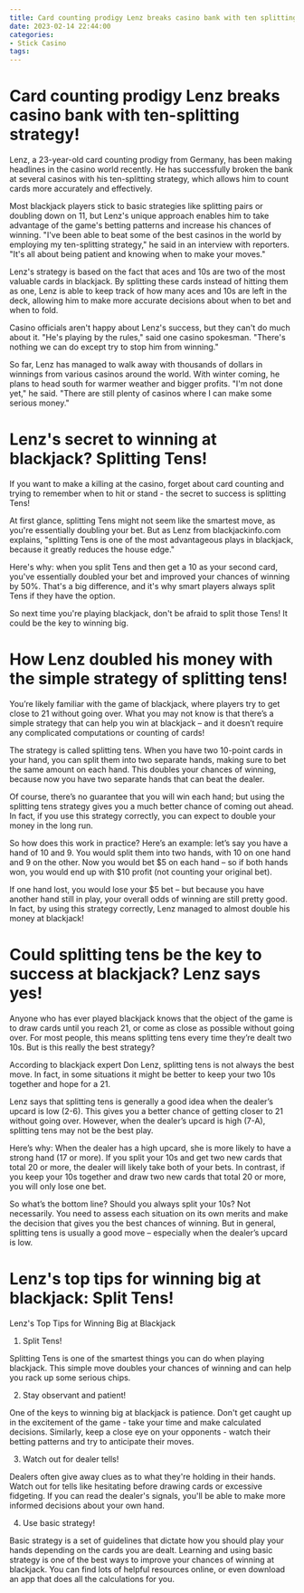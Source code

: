 ```yaml
---
title: Card counting prodigy Lenz breaks casino bank with ten splitting strategy!
date: 2023-02-14 22:44:00
categories:
- Stick Casino
tags:
---
```



#  Card counting prodigy Lenz breaks casino bank with ten-splitting strategy!

Lenz, a 23-year-old card counting prodigy from Germany, has been making headlines in the casino world recently. He has successfully broken the bank at several casinos with his ten-splitting strategy, which allows him to count cards more accurately and effectively.

Most blackjack players stick to basic strategies like splitting pairs or doubling down on 11, but Lenz's unique approach enables him to take advantage of the game's betting patterns and increase his chances of winning. "I've been able to beat some of the best casinos in the world by employing my ten-splitting strategy," he said in an interview with reporters. "It's all about being patient and knowing when to make your moves."

Lenz's strategy is based on the fact that aces and 10s are two of the most valuable cards in blackjack. By splitting these cards instead of hitting them as one, Lenz is able to keep track of how many aces and 10s are left in the deck, allowing him to make more accurate decisions about when to bet and when to fold.

Casino officials aren't happy about Lenz's success, but they can't do much about it. "He's playing by the rules," said one casino spokesman. "There's nothing we can do except try to stop him from winning."

So far, Lenz has managed to walk away with thousands of dollars in winnings from various casinos around the world. With winter coming, he plans to head south for warmer weather and bigger profits. "I'm not done yet," he said. "There are still plenty of casinos where I can make some serious money."

#  Lenz's secret to winning at blackjack? Splitting Tens!

If you want to make a killing at the casino, forget about card counting and trying to remember when to hit or stand - the secret to success is splitting Tens!

At first glance, splitting Tens might not seem like the smartest move, as you're essentially doubling your bet. But as Lenz from blackjackinfo.com explains, "splitting Tens is one of the most advantageous plays in blackjack, because it greatly reduces the house edge."

Here's why: when you split Tens and then get a 10 as your second card, you've essentially doubled your bet and improved your chances of winning by 50%. That's a big difference, and it's why smart players always split Tens if they have the option.

So next time you're playing blackjack, don't be afraid to split those Tens! It could be the key to winning big.

#  How Lenz doubled his money with the simple strategy of splitting tens!

You’re likely familiar with the game of blackjack, where players try to get close to 21 without going over. What you may not know is that there’s a simple strategy that can help you win at blackjack – and it doesn’t require any complicated computations or counting of cards!

The strategy is called splitting tens. When you have two 10-point cards in your hand, you can split them into two separate hands, making sure to bet the same amount on each hand. This doubles your chances of winning, because now you have two separate hands that can beat the dealer.

Of course, there’s no guarantee that you will win each hand; but using the splitting tens strategy gives you a much better chance of coming out ahead. In fact, if you use this strategy correctly, you can expect to double your money in the long run.

So how does this work in practice? Here’s an example: let’s say you have a hand of 10 and 9. You would split them into two hands, with 10 on one hand and 9 on the other. Now you would bet $5 on each hand – so if both hands won, you would end up with $10 profit (not counting your original bet).

If one hand lost, you would lose your $5 bet – but because you have another hand still in play, your overall odds of winning are still pretty good. In fact, by using this strategy correctly, Lenz managed to almost double his money at blackjack!

#  Could splitting tens be the key to success at blackjack? Lenz says yes!

Anyone who has ever played blackjack knows that the object of the game is to draw cards until you reach 21, or come as close as possible without going over. For most people, this means splitting tens every time they’re dealt two 10s. But is this really the best strategy?

According to blackjack expert Don Lenz, splitting tens is not always the best move. In fact, in some situations it might be better to keep your two 10s together and hope for a 21.

Lenz says that splitting tens is generally a good idea when the dealer’s upcard is low (2-6). This gives you a better chance of getting closer to 21 without going over. However, when the dealer’s upcard is high (7-A), splitting tens may not be the best play.

Here’s why: When the dealer has a high upcard, she is more likely to have a strong hand (17 or more). If you split your 10s and get two new cards that total 20 or more, the dealer will likely take both of your bets. In contrast, if you keep your 10s together and draw two new cards that total 20 or more, you will only lose one bet.

So what’s the bottom line? Should you always split your 10s? Not necessarily. You need to assess each situation on its own merits and make the decision that gives you the best chances of winning. But in general, splitting tens is usually a good move – especially when the dealer’s upcard is low.

#  Lenz's top tips for winning big at blackjack: Split Tens!

Lenz's Top Tips for Winning Big at Blackjack

1) Split Tens!

Splitting Tens is one of the smartest things you can do when playing blackjack. This simple move doubles your chances of winning and can help you rack up some serious chips.

2) Stay observant and patient!

One of the keys to winning big at blackjack is patience. Don't get caught up in the excitement of the game - take your time and make calculated decisions. Similarly, keep a close eye on your opponents - watch their betting patterns and try to anticipate their moves.

3) Watch out for dealer tells!

Dealers often give away clues as to what they're holding in their hands. Watch out for tells like hesitating before drawing cards or excessive fidgeting. If you can read the dealer's signals, you'll be able to make more informed decisions about your own hand.

4) Use basic strategy!

Basic strategy is a set of guidelines that dictate how you should play your hands depending on the cards you are dealt. Learning and using basic strategy is one of the best ways to improve your chances of winning at blackjack. You can find lots of helpful resources online, or even download an app that does all the calculations for you.